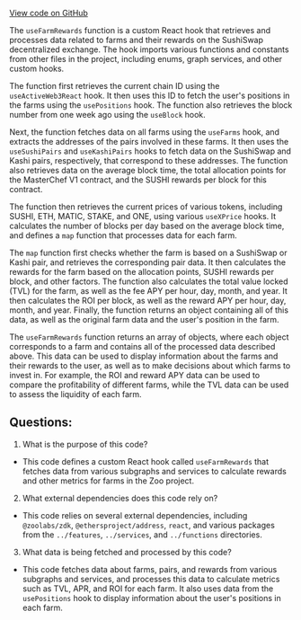 [View code on GitHub](zoo-labs/zoo/blob/master/core/src/hooks/useFarmRewards.ts)

The `useFarmRewards` function is a custom React hook that retrieves and processes data related to farms and their rewards on the SushiSwap decentralized exchange. The hook imports various functions and constants from other files in the project, including enums, graph services, and other custom hooks.

The function first retrieves the current chain ID using the `useActiveWeb3React` hook. It then uses this ID to fetch the user's positions in the farms using the `usePositions` hook. The function also retrieves the block number from one week ago using the `useBlock` hook.

Next, the function fetches data on all farms using the `useFarms` hook, and extracts the addresses of the pairs involved in these farms. It then uses the `useSushiPairs` and `useKashiPairs` hooks to fetch data on the SushiSwap and Kashi pairs, respectively, that correspond to these addresses. The function also retrieves data on the average block time, the total allocation points for the MasterChef V1 contract, and the SUSHI rewards per block for this contract.

The function then retrieves the current prices of various tokens, including SUSHI, ETH, MATIC, STAKE, and ONE, using various `useXPrice` hooks. It calculates the number of blocks per day based on the average block time, and defines a `map` function that processes data for each farm.

The `map` function first checks whether the farm is based on a SushiSwap or Kashi pair, and retrieves the corresponding pair data. It then calculates the rewards for the farm based on the allocation points, SUSHI rewards per block, and other factors. The function also calculates the total value locked (TVL) for the farm, as well as the fee APY per hour, day, month, and year. It then calculates the ROI per block, as well as the reward APY per hour, day, month, and year. Finally, the function returns an object containing all of this data, as well as the original farm data and the user's position in the farm.

The `useFarmRewards` function returns an array of objects, where each object corresponds to a farm and contains all of the processed data described above. This data can be used to display information about the farms and their rewards to the user, as well as to make decisions about which farms to invest in. For example, the ROI and reward APY data can be used to compare the profitability of different farms, while the TVL data can be used to assess the liquidity of each farm.
## Questions: 
 1. What is the purpose of this code?
- This code defines a custom React hook called `useFarmRewards` that fetches data from various subgraphs and services to calculate rewards and other metrics for farms in the Zoo project.

2. What external dependencies does this code rely on?
- This code relies on several external dependencies, including `@zoolabs/zdk`, `@ethersproject/address`, `react`, and various packages from the `../features`, `../services`, and `../functions` directories.

3. What data is being fetched and processed by this code?
- This code fetches data about farms, pairs, and rewards from various subgraphs and services, and processes this data to calculate metrics such as TVL, APR, and ROI for each farm. It also uses data from the `usePositions` hook to display information about the user's positions in each farm.